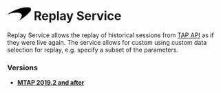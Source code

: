 # ![logo](/Branding/branding.png) Replay Service

Replay Service allows the replay of historical sessions from [TAP API](https://github.com/McLarenAppliedTechnologies/mat.tap.query.api) as if they were live again. The service allows for custom using custom data selection for replay, e.g. specify a subset of the parameters.

### Versions
- [**MTAP 2019.2 and after**](2019.2/README.md)<br>